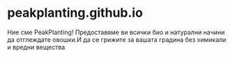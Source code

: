 # peakplanting.github.io
Ние сме PeakPlanting! Предоставяме ви всички био и натурални начини да отглеждате овошки.И да се грижите за вашата градина без химикали и вредни вещества
